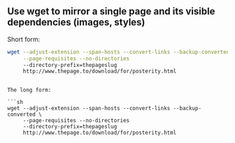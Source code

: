 ## Use wget to mirror a single page and its visible dependencies (images, styles)

Short form:

```sh
wget --adjust-extension --span-hosts --convert-links --backup-converted \
     --page-requisites --no-directories 
     --directory-prefix=thepageslug
     http://www.thepage.to/download/for/posterity.html
```


```

The long form:

```sh
wget --adjust-extension --span-hosts --convert-links --backup-converted \
     --page-requisites --no-directories 
     --directory-prefix=thepageslug
     http://www.thepage.to/download/for/posterity.html
```
